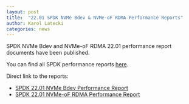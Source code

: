 ```yaml
---
layout: post
title:  "22.01 SPDK NVMe Bdev & NVMe-oF RDMA Performance Reports"
author: Karol Latecki
categories: news
---
```


SPDK NVMe Bdev and NVMe-oF RDMA 22.01 performance report documents have been published.

You can find all SPDK performance reports [here](https://spdk.io/doc/performance_reports.html).

Direct link to the reports:

- [SPDK 22.01 NVMe Bdev Performance Report](https://ci.spdk.io/download/performance-reports/SPDK_nvme_bdev_perf_report_2201.pdf)
- [SPDK 22.01 NVMe-oF RDMA Performance Report](https://ci.spdk.io/download/performance-reports/SPDK_rdma_perf_report_2201.pdf)

